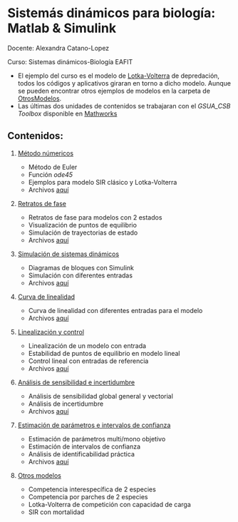 # Sistemás dinámicos para biología: Matlab & Simulink
Docente: Alexandra Catano-Lopez

Curso: Sistemas dinámicos-Biología EAFIT

- El ejemplo del curso es el modelo de [Lotka-Volterra](https://web.ma.utexas.edu/users/davis/375/popecol/lec10/lotka.html) de depredación, todos los códigos y aplicativos giraran en torno a dicho modelo. Aunque se pueden encontrar otros ejemplos de modelos en la carpeta de [OtrosModelos](OtrosModelos/). 
- Las últimas dos unidades de contenidos se trabajaran con el *GSUA_CSB Toolbox* disponible en [Mathworks](https://www.mathworks.com/matlabcentral/fileexchange/72637-gsua-csb)


## Contenidos:

1. [Método númericos](https://alexacl95.github.io/SistemasDinamicos/HTML/MetodosNumericos.html)
    
    - Método de Euler 
    - Función *ode45*
    - Ejemplos para modelo SIR clásico y Lotka-Volterra
    - Archivos [aquí](MetodosNumericos/)

2. [Retratos de fase](https://alexacl95.github.io/SistemasDinamicos/HTML/RetratosDeFase.html)

    - Retratos de fase para modelos con 2 estados
    - Visualización de puntos de equilibrio
    - Simulación de trayectorias de estado
	- Archivos [aquí](RetratoDeFase/)

3. [Simulación de sistemas dinámicos](https://alexacl95.github.io/SistemasDinamicos/HTML/SiumlacionConSimulink.html)
    
    - Diagramas de bloques con Simulink
    - Simulación con diferentes entradas
    - Archivos [aquí](SimulacionCurvaLinealidad/)

4. [Curva de linealidad](https://alexacl95.github.io/SistemasDinamicos/HTML/CurvaLinealidad.html)
    
    - Curva de linealidad con diferentes entradas para el modelo
    - Archivos [aquí](SimulacionCurvaLinealidad/)

5. [Linealización y control](https://alexacl95.github.io/SistemasDinamicos/HTML/LinealizacionControl.html)
    
    - Linealización de un modelo con entrada
    - Estabilidad de puntos de equilibrio en modelo lineal
    - Control lineal con entradas de referencia 
    - Archivos [aquí](LinealizacionControl/)

6. [Análisis de sensibilidad e incertidumbre](https://alexacl95.github.io/SistemasDinamicos/HTML/SAUA.html)

    - Análisis de sensibilidad global general y vectorial
    - Análisis de incertidumbre 
    - Archivos [aquí](UASAPE/)

7. [Estimación de parámetros e intervalos de confianza](https://alexacl95.github.io/SistemasDinamicos/HTML/Estimacion.html) 

    - Estimación de parámetros multi/mono objetivo
    - Estimación de intervalos de confianza  
    - Análisis de identificabilidad práctica
    - Archivos [aquí](UASAPE/)

8. [Otros modelos](OtrosModelos/)

    - Competencia interespecífica de 2 especies
    - Competencia por parches de 2 especies   
    - Lotka-Volterra de competición con capacidad de carga
    - SIR con mortalidad

    